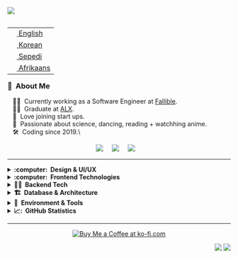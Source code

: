 <img src="images/svg/header_en.svg"></img>

<table align="right">
 <tr><td><a href="README.md"><img src="images/us-flag.png" height="13"> English</a></td></tr>
 <tr><td><a href="README_fr.md"><img src="images/sk-flag.png" height="13"> Korean</a></td></tr>
 <tr><td><a href="README_pt.md"><img src="images/sa-flag.png" height="13"> Sepedi</a></td></tr>
     <tr><td><a href="README_pt.md"><img src="images/sa-flag.png" height="13"> Afrikaans</a></td></tr>
</table>

### :space_invader: &nbsp;About Me

&nbsp;&nbsp;&nbsp;:technologist: &nbsp;Currently working as a Software Engineer at [Fallible](https://www.fallible.com/). \
&nbsp;&nbsp;&nbsp;:technologist: &nbsp;Graduate at  [ALX](https://www.alxafrica.com/). \
&nbsp;&nbsp;&nbsp;:seedling: &nbsp;Love joining start ups.\
&nbsp;&nbsp;&nbsp;:heartbeat: &nbsp;Passionate about science, dancing, reading + watchhing anime.\
&nbsp;&nbsp;&nbsp;:hammer_and_wrench: &nbsp;Coding since 2019.\

<p align="center">
  <a href="mailto:kamoellenkganakga@gmail.com?subject=Olá%20Bruno%20Tacca"><img src="https://img.shields.io/badge/gmail-%23D14836.svg?&style=for-the-badge&logo=gmail&logoColor=white" /></a>&nbsp;&nbsp;&nbsp;&nbsp;
  <a href="https://behance.net/kamoellenkganakga/"><img src="https://img.shields.io/badge/behance-%23dc2743.svg?&style=for-the-badge&logo=behance&logoColor=white" /></a>&nbsp;&nbsp;&nbsp;&nbsp;
  <a href="https://www.linkedin.com/in/kamogelokganakga/"><img src="https://img.shields.io/badge/linkedin-%230077B5.svg?&style=for-the-badge&logo=linkedin&logoColor=white" /></a>&nbsp;&nbsp;&nbsp;&nbsp;
</p>

<hr/>
<details>
  <summary><b>:computer: &nbsp;Design & UI/UX</b></summary>
  <br/>
  <img src="https://img.shields.io/badge/Figma-F24E1E.svg?&style=flat&logo=figma&logoColor=white" alt="Figma"/>
  <img src="https://img.shields.io/badge/Illustrator-FF9A00.svg?&style=flat&logo=adobe-illustrator&logoColor=white" alt="Illustrator"/>
</details>

<details>
  <summary><b>:computer: &nbsp;Frontend Technologies</b></summary>
  <br/>
  <img src="https://img.shields.io/badge/JAVA-007396.svg?&style=flat&logo=java&logoColor=white" alt="Java"/>
  <img src="https://img.shields.io/badge/HTML5-E34F26.svg?&style=flat&logo=html5&logoColor=white" alt="HTML5"/>
  <img src="https://img.shields.io/badge/CSS3-%231572B6.svg?&style=flat&logo=css3&logoColor=white" alt="CSS3"/>
  <img src="https://img.shields.io/badge/JAVASCRIPT-323330.svg?&style=flat&logo=javascript&logoColor=%23F7DF1E" alt="JavaScript"/>
  <img src="https://img.shields.io/badge/TypeScript-007ACC.svg?&style=flat&logo=typescript&logoColor=white" alt="TypeScript"/>
  <img src="https://img.shields.io/badge/React-61DAFB.svg?&style=flat&logo=react&logoColor=black" alt="React"/>
  <img src="https://img.shields.io/badge/Tailwind%20CSS-06B6D4.svg?&style=flat&logo=tailwindcss&logoColor=white" alt="Tailwind CSS"/>
  <img src="https://img.shields.io/badge/SASS-CC6699.svg?&style=flat&logo=sass&logoColor=white" alt="SASS"/>
</details>

<details>
  <summary><b>🕵️‍♀️ &nbsp;Backend Tech</b></summary>
  <br/>
  <img src="https://img.shields.io/badge/Node.js-339933.svg?&style=flat&logo=nodedotjs&logoColor=white" alt="Node.js"/>
  <img src="https://img.shields.io/badge/Python-3776AB.svg?&style=flat&logo=python&logoColor=white" alt="Python"/>
  <img src="https://img.shields.io/badge/C%23-239120.svg?&style=flat&logo=csharp&logoColor=white" alt="C#"/>
  <img src="https://img.shields.io/badge/Go-00ADD8.svg?&style=flat&logo=go&logoColor=white" alt="Go"/>
  <img src="https://img.shields.io/badge/Gin-00ADD8.svg?&style=flat&logo=go&logoColor=white" alt="Gin"/>
  <img src="https://img.shields.io/badge/Chi-00ADD8.svg?&style=flat&logo=go&logoColor=white" alt="Chi"/>
  <img src="https://img.shields.io/badge/C%2B%2B-00599C.svg?&style=flat&logo=cplusplus&logoColor=white" alt="C++"/>
  <img src="https://img.shields.io/badge/C-00599C.svg?&style=flat&logo=c&logoColor=white" alt="C"/>
</details>

<details>
  <summary><b>🏗️ &nbsp;Database & Architecture</b></summary>
  <br/>
  <img src="https://img.shields.io/badge/Oracle-F80000.svg?&style=flat&logo=oracle&logoColor=white" alt="Oracle"/>
  <img src="https://img.shields.io/badge/Clean%20Architecture-000000.svg?&style=flat&logo=none&logoColor=white" alt="Clean Architecture"/>
</details>

<details>
  <summary><b>🧰 &nbsp;Environment & Tools</b></summary>
  <br/>
  <img src="https://img.shields.io/badge/Eclipse-2C2255.svg?&style=flat&logo=eclipse&logoColor=white" alt="Eclipse"/>
  <img src="https://img.shields.io/badge/IntelliJ%20IDEA-000000.svg?&style=flat&logo=intellij-idea&logoColor=white" alt="IntelliJ IDEA"/>
  <img src="https://img.shields.io/badge/Git-F05032.svg?&style=flat&logo=git&logoColor=white" alt="Git"/>
  <img src="https://img.shields.io/badge/GitHub-181717.svg?&style=flat&logo=github&logoColor=white" alt="GitHub"/>
  <img src="https://img.shields.io/badge/GitLab-FCA121.svg?&style=flat&logo=gitlab&logoColor=white" alt="GitLab"/>
  <img src="https://img.shields.io/badge/Docker-2496ED.svg?&style=flat&logo=docker&logoColor=white" alt="Docker"/>
  <img src="https://img.shields.io/badge/Linux-FCC624.svg?&style=flat&logo=linux&logoColor=black" alt="Linux"/>
  <img src="https://img.shields.io/badge/Visual%20Studio%20Code-007ACC.svg?&style=flat&logo=visual-studio-code&logoColor=white" alt="VSCode"/>
</details>

<details>
  <summary><b>📈: &nbsp;GitHub Statistics</b></summary>
  <br/>
    <p align="center">
        <!--<img height="137px" src="https://github-readme-streak-stats.herokuapp.com/?user=kamoellen&hide_border=true&theme=dark" />-->
      <img height="137px" src="https://github-readme-stats.vercel.app/api?username=kamoellen&show_icons=tru&layout=compact&theme=dark&count_private=true" />
    </p>
   
</details>

<hr/>

<p align="center">
 <a href="https://ko-fi.com/X8X48056Q">
   <img src="https://ko-fi.com/img/githubbutton_sm.svg" alt="Buy Me a Coffee at ko-fi.com" data-canonical-src="https://ko-fi.com/img/githubbutton_sm.svg" style="max-width: 100%;">
 </a>
</p>

<p align="right">
<img src="https://komarev.com/ghpvc/?username=kamoellen&style=plastic&label=Views"><img>
<img src="https://badges.pufler.dev/visits/kamoellen/kamoellen?color=black&logo=github" />
</p>






<!--
------------------------------------------------<h1 align="center">Hi 🤍, I'm Ellen</h1>
<br>
<div align="center">
    <a href="https://linkedin.com/in/https://www.linkedin.com/in/kamogelokganakga/" target="blank"><img src="https://raw.githubusercontent.com/rahuldkjain/github-profile-readme-generator/master/src/images/icons/Social/linked-in-alt.svg" alt="https://www.linkedin.com/in/kamogelokganakga/" height="30" width="40" theme=dark /></a>
    <a href="https://www.behance.net/https://www.behance.net/kamoellenkganakga" target="blank"><img src="https://raw.githubusercontent.com/rahuldkjain/github-profile-readme-generator/master/src/images/icons/Social/behance.svg" alt="https://www.behance.net/kamoellenkganakga" height="30" width="40" /></a>
    <a href="https://www.leetcode.com/https://leetcode.com/kamoellenkganakga/" target="blank"><img src="https://raw.githubusercontent.com/rahuldkjain/github-profile-readme-generator/master/src/images/icons/Social/leet-code.svg" alt="https://leetcode.com/kamoellenkganakga/" height="30" width="40" /></a>
    <p align="left"> 


</p>

</br>


# About ME 🤍 :


<img hight="400" width="500" alt="GIF" align="right" src="mood.gif">

### - Learning :
🤍 Data Structures & Algorithms
🤍 Generative Adversarial Networks

### - Hobbies : 
🤍 CTF
🤍 Watching Anime
🤍 Dancing
🤍 Reading Light Novels

</br>
</br>


# Quick stats about me 

### Fun Stats

| Github Stats | Leetcode Stats |
| --- | --- | 
| ![Ellen's github stats](https://github-readme-stats.vercel.app/api?username=kamoellen&show_icons=tru&layout=compact&theme=dark&count_private=true) |  [![Ellen's LeetCode stats](https://leetcode-stats-six.vercel.app/?username=kamoellenkganakga&theme=dark)](https://github.com/kamoellen/leetcode-stats)



### Fav Projects 

| Hackathon | Backend | Data Science 
| --- | --- | --- | 
| <a href="https://github.com/KamoEllen/Building-Resilient-Communities-GNEC-Hackathon"><img align="center" src="https://github-readme-stats.vercel.app/api/pin/?username=kamoellen&repo=Building-Resilient-Communities-GNEC-Hackathon&title_color=ffffff&text_color=c9cacc&icon_color=2bbc8a&bg_color=1d1f21" /></a> | <a href="https://github.com/KamoEllen/Game-3D-Maze"><img align="center" src="https://github-readme-stats.vercel.app/api/pin/?username=kamoellen&repo=Game-3D-Maze&title_color=ffffff&text_color=c9cacc&icon_color=2bbc8a&bg_color=1d1f21" /></a> | <a href="https://github.com/KamoEllen/Marketing-Data-Report"><img align="center" src="https://github-readme-stats.vercel.app/api/pin/?username=kamoellen&repo=Marketing-Data-Report&title_color=ffffff&text_color=c9cacc&icon_color=2bbc8a&bg_color=1d1f21" /></a> 



-->




